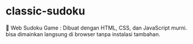# classic-sudoku
🧩 Web Sudoku Game : Dibuat dengan HTML, CSS, dan JavaScript murni. bisa dimainkan langsung di browser tanpa instalasi tambahan.
